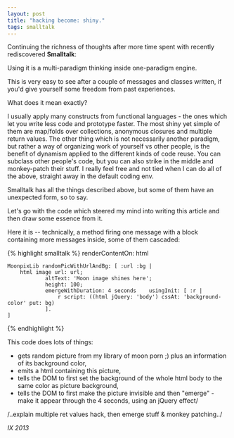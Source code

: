 ```yaml
---
layout: post
title: "hacking become: shiny."
tags: smalltalk
---
```


Continuing the richness of thoughts after more time spent with recently rediscovered **Smalltalk**:

Using it is a multi-paradigm thinking inside one-paradigm engine.

This is very easy to see after a couple of messages and classes written, if you'd give yourself some freedom from past experiences.

What does it mean exactly?

I usually apply many constructs from functional languages - the ones which let you write less code and prototype faster. The most shiny yet simple of them are map/folds over collections, anonymous closures and multiple return values.
The other thing which is not necessarily another paradigm, but rather a way of organizing work of yourself vs other people, is the benefit of dynamism applied to the different kinds of code reuse. You can subclass other people's code, but you can also strike in the middle and monkey-patch their stuff. I really feel free and not tied when I can do all of the above, straight away in the default coding env.

Smalltalk has all the things described above, but some of them have an unexpected form, so to say.

Let's go with the code which steered my mind into writing this article and then draw some essence from it.

Here it is -- technically, a method firing one message with a block containing more messages inside, some of them cascaded:

{% highlight smalltalk %}
renderContentOn: html

    MoonpixLib randomPicWithUrlAndBg: [ :url :bg |
        html image url: url; 
                altText: 'Moon image shines here';
                height: 100;
                emergeWithDuration: 4 seconds    usingInit: [ :r |
                    r script: ((html jQuery: 'body') cssAt: 'background-color' put: bg)
                ].  
    ]
{% endhighlight %}

This code does lots of things:
* gets random picture from my library of moon porn ;) plus an information of its background color,
* emits a html containing this picture,
* tells the DOM to first set the background of the whole html body to the same color as picture background,
* tells the DOM to first make the picture invisible and then "emerge" - make it appear through the 4 seconds, using an jQuery effect/


/..explain multiple ret values hack,
then emerge stuff & monkey patching../

<!--eoe-->
*IX 2013*
